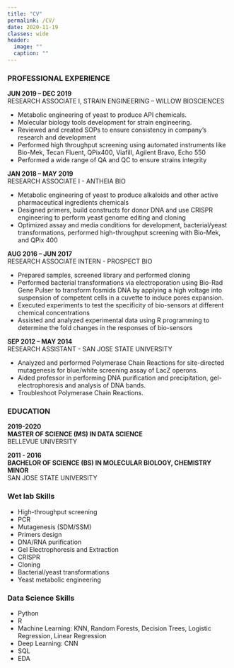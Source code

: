```yaml
---
title: "CV"
permalink: /CV/
date: 2020-11-19
classes: wide
header:
  image: ""
  caption: ""
---
```


### PROFESSIONAL EXPERIENCE

**JUN 2019 – DEC 2019**  
RESEARCH ASSOCIATE I, STRAIN ENGINEERING – WILLOW BIOSCIENCES  

* Metabolic engineering of yeast to produce API chemicals. 
* Molecular biology tools development for strain engineering.  
* Reviewed and created SOPs to ensure consistency in company’s research and development  
* Performed high throughput screening using automated instruments like Bio-Mek, Tecan Fluent, QPix400, Viafill, Agilent Bravo, Echo 550  
*	Performed a wide range of QA and QC to ensure strains integrity  

**JAN 2018 – MAY 2019**  
RESEARCH ASSOCIATE I - ANTHEIA BIO  

*	Metabolic engineering of yeast to produce alkaloids and other active pharmaceutical ingredients chemicals
*	Designed primers, build constructs for donor DNA and use CRISPR engineering to perform yeast genome editing and cloning  
*	Optimized assay and media conditions for development, bacterial/yeast transformations, performed high-throughput screening with Bio-Mek, and QPix 400  

**AUG 2016 – JUN 2017**   
RESEARCH ASSOCIATE INTERN - PROSPECT BIO  

*	Prepared samples, screened library and performed cloning  
*	Performed bacterial transformations via electroporation using Bio-Rad Gene Pulser to transform fosmids DNA by applying a high voltage into suspension of competent cells in a cuvette to induce pores expansion.   
*	Executed experiments to test the specificity of bio-sensors at different chemical concentrations  
*	Assisted and analyzed experimental data using R programming to determine the fold changes in the responses of bio-sensors   

**SEP 2012 – MAY 2014**  
RESEARCH ASSISTANT - SAN JOSE STATE UNIVERSITY   

*	Analyzed and performed Polymerase Chain Reactions for site-directed mutagenesis for blue/white screening assay of LacZ operons.  
*	Aided professor in performing DNA purification and precipitation, gel-electrophoresis and analysis of DNA bands.  
*	Troubleshoot Polymerase Chain Reactions.   

### EDUCATION
**2019-2020**  
**MASTER OF SCIENCE (MS) IN DATA SCIENCE**   
BELLEVUE UNIVERSITY  

**2011 - 2016**  
**BACHELOR OF SCIENCE (BS) IN MOLECULAR BIOLOGY, CHEMISTRY MINOR**  
SAN JOSE STATE UNIVERSITY   

### Wet lab Skills
* High-throughput screening  
* PCR  
* Mutagenesis (SDM/SSM)    
* Primers design   
* DNA/RNA purification   
* Gel Electrophoresis and Extraction  
* CRISPR   
* Cloning  
* Bacterial/yeast transformations  
* Yeast metabolic engineering   

### Data Science Skills  
* Python
* R  
* Machine Learning: KNN, Random Forests, Decision Trees, Logistic Regression, Linear Regression    
* Deep Learning: CNN   
* SQL  
* EDA  
